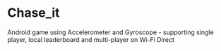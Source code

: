 # Chase_it
Android game using Accelerometer and Gyroscope - supporting single player, local leaderboard and multi-player on Wi-Fi Direct
